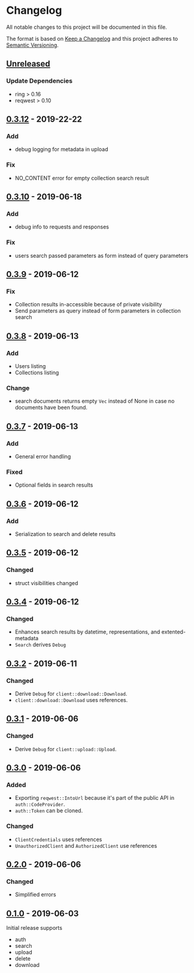 # Changelog
All notable changes to this project will be documented in this file.

The format is based on [Keep a Changelog](http://keepachangelog.com/en/1.0.0/) and this project adheres to [Semantic Versioning](http://semver.org/spec/v2.0.0.html).

## [Unreleased]


### Update Dependencies
* ring > 0.16
* reqwest > 0.10

## [0.3.12] - 2019-22-22

### Add
* debug logging for metadata in upload

### Fix
* NO_CONTENT error for empty collection search result


## [0.3.10] - 2019-06-18

### Add
* debug info to requests and responses

### Fix
* users search passed parameters as form instead of query parameters


## [0.3.9] - 2019-06-12

### Fix
* Collection results in-accessible because of private visibility
* Send parameters as query instead of form parameters in collection search

## [0.3.8] - 2019-06-13

### Add

* Users listing
* Collections listing

### Change

* search documents returns empty `Vec` instead of None in case no documents have been found.


## [0.3.7] - 2019-06-13

### Add

* General error handling

### Fixed

* Optional fields in search results


## [0.3.6] - 2019-06-12

### Add

* Serialization to search and delete results


## [0.3.5] - 2019-06-12

### Changed

* struct visibilities changed


## [0.3.4] - 2019-06-12

### Changed

* Enhances search results by datetime, representations, and extented-metadata
* `Search` derives `Debug`


## [0.3.2] - 2019-06-11

### Changed

* Derive `Debug` for `client::download::Download`.
* `client::download::Download` uses references.


## [0.3.1] - 2019-06-06

### Changed

* Derive `Debug` for `client::upload::Upload`.


## [0.3.0] - 2019-06-06

### Added

* Exporting `reqwest::IntoUrl` because it's part of the public API in `auth::CodeProvider`.
* `auth::Token` can be cloned.

### Changed

* `ClientCredentials` uses references
* `UnauthorizedClient` and `AuthorizedClient` use references


## [0.2.0] - 2019-06-06

### Changed

* Simplified errors


## [0.1.0] - 2019-06-03

Initial release supports
* auth
* search
* upload
* delete
* download

[Unreleased]: https://github.com/lukaspustina/ceres/compare/v0.3.12...HEAD
[0.3.12]: https://github.com/lukaspustina/ceres/compare/v0.3.10...0.3.12
[0.3.10]: https://github.com/lukaspustina/ceres/compare/v0.3.9...0.3.10
[0.3.9]: https://github.com/lukaspustina/ceres/compare/v0.3.8...0.3.9
[0.3.8]: https://github.com/lukaspustina/ceres/compare/v0.3.7...0.3.8
[0.3.7]: https://github.com/lukaspustina/ceres/compare/v0.3.6...0.3.7
[0.3.6]: https://github.com/lukaspustina/ceres/compare/v0.3.5...0.3.6
[0.3.5]: https://github.com/lukaspustina/ceres/compare/v0.3.4...0.3.5
[0.3.4]: https://github.com/lukaspustina/ceres/compare/v0.3.3...0.3.4
[0.3.3]: https://github.com/lukaspustina/ceres/compare/v0.3.2...0.3.3
[0.3.2]: https://github.com/lukaspustina/ceres/compare/v0.3.1...0.3.2
[0.3.1]: https://github.com/lukaspustina/ceres/compare/v0.3.0...0.3.1
[0.3.0]: https://github.com/lukaspustina/ceres/compare/v0.2.0...0.3.0
[0.2.0]: https://github.com/lukaspustina/ceres/compare/v0.1.0...0.2.0
[0.1.0]: https://github.com/lukaspustina/ceres/compare/v0.0.1...0.1.0

